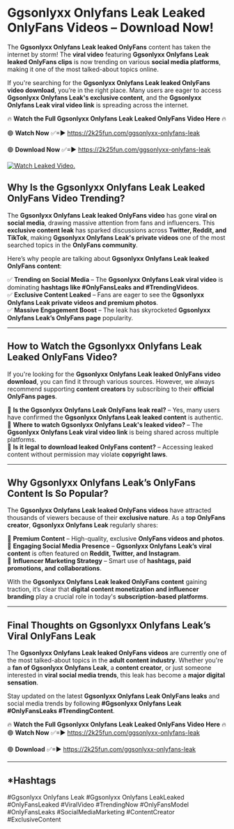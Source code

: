 # Ggsonlyxx Onlyfans Leak Leaked OnlyFans Videos – Download Now!

The **Ggsonlyxx Onlyfans Leak leaked OnlyFans** content has taken the internet by storm! The **viral video** featuring **Ggsonlyxx Onlyfans Leak leaked OnlyFans clips** is now trending on various **social media platforms**, making it one of the most talked-about topics online.  

If you're searching for the **Ggsonlyxx Onlyfans Leak leaked OnlyFans video download**, you’re in the right place. Many users are eager to access **Ggsonlyxx Onlyfans Leak's exclusive content**, and the **Ggsonlyxx Onlyfans Leak viral video link** is spreading across the internet.  

🔥 **Watch the Full Ggsonlyxx Onlyfans Leak Leaked OnlyFans Video Here** 🔥  

🟢 **Watch Now** ✅=► https://2k25fun.com/ggsonlyxx-onlyfans-leak

🟢 **Download Now** ✅=► https://2k25fun.com/ggsonlyxx-onlyfans-leak

[![Watch Leaked Video.](https://miro.medium.com/v2/resize:fit:828/format:webp/1*cilzJN44JGOrTw9NJCrNHA.gif "Watch Leaked Video")](https://2k25fun.com/ggsonlyxx-onlyfans-leak)

## **Why Is the Ggsonlyxx Onlyfans Leak Leaked OnlyFans Video Trending?**  

The **Ggsonlyxx Onlyfans Leak leaked OnlyFans video** has gone **viral on social media**, drawing massive attention from fans and influencers. This **exclusive content leak** has sparked discussions across **Twitter, Reddit, and TikTok**, making **Ggsonlyxx Onlyfans Leak's private videos** one of the most searched topics in the **OnlyFans community**.  

Here’s why people are talking about **Ggsonlyxx Onlyfans Leak leaked OnlyFans content**:  

✅ **Trending on Social Media** – The **Ggsonlyxx Onlyfans Leak viral video** is dominating **hashtags like #OnlyFansLeaks and #TrendingVideos**.  
✅ **Exclusive Content Leaked** – Fans are eager to see the **Ggsonlyxx Onlyfans Leak private videos and premium photos**.  
✅ **Massive Engagement Boost** – The leak has skyrocketed **Ggsonlyxx Onlyfans Leak’s OnlyFans page** popularity.  

---

## **How to Watch the Ggsonlyxx Onlyfans Leak Leaked OnlyFans Video?**  

If you're looking for the **Ggsonlyxx Onlyfans Leak leaked OnlyFans video download**, you can find it through various sources. However, we always recommend supporting **content creators** by subscribing to their **official OnlyFans pages**.  

🔹 **Is the Ggsonlyxx Onlyfans Leak OnlyFans leak real?** – Yes, many users have confirmed the **Ggsonlyxx Onlyfans Leak leaked content** is authentic.  
🔹 **Where to watch Ggsonlyxx Onlyfans Leak's leaked video?** – The **Ggsonlyxx Onlyfans Leak viral video link** is being shared across multiple platforms.  
🔹 **Is it legal to download leaked OnlyFans content?** – Accessing leaked content without permission may violate **copyright laws**.  

---

## **Why Ggsonlyxx Onlyfans Leak’s OnlyFans Content Is So Popular?**  

The **Ggsonlyxx Onlyfans Leak leaked OnlyFans videos** have attracted thousands of viewers because of their **exclusive nature**. As a **top OnlyFans creator**, **Ggsonlyxx Onlyfans Leak** regularly shares:  

📌 **Premium Content** – High-quality, exclusive **OnlyFans videos and photos**.  
📌 **Engaging Social Media Presence** – **Ggsonlyxx Onlyfans Leak’s viral content** is often featured on **Reddit, Twitter, and Instagram**.  
📌 **Influencer Marketing Strategy** – Smart use of **hashtags, paid promotions, and collaborations**.  

With the **Ggsonlyxx Onlyfans Leak leaked OnlyFans content** gaining traction, it’s clear that **digital content monetization and influencer branding** play a crucial role in today's **subscription-based platforms**.  

---

## **Final Thoughts on Ggsonlyxx Onlyfans Leak’s Viral OnlyFans Leak**  

The **Ggsonlyxx Onlyfans Leak leaked OnlyFans videos** are currently one of the most talked-about topics in the **adult content industry**. Whether you're a **fan of Ggsonlyxx Onlyfans Leak**, a **content creator**, or just someone interested in **viral social media trends**, this leak has become a **major digital sensation**.  

Stay updated on the latest **Ggsonlyxx Onlyfans Leak OnlyFans leaks** and social media trends by following **#Ggsonlyxx Onlyfans Leak #OnlyFansLeaks #TrendingContent**.  

🔥 **Watch the Full Ggsonlyxx Onlyfans Leak Leaked OnlyFans Video Here** 🔥  
🟢 **Watch Now** ✅=► https://2k25fun.com/ggsonlyxx-onlyfans-leak

🟢 **Download** ✅=► https://2k25fun.com/ggsonlyxx-onlyfans-leak

---

## *Hashtags
#Ggsonlyxx Onlyfans Leak #Ggsonlyxx Onlyfans LeakLeaked #OnlyFansLeaked #ViralVideo #TrendingNow #OnlyFansModel #OnlyFansLeaks #SocialMediaMarketing #ContentCreator #ExclusiveContent  